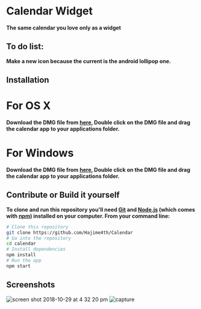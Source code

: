 # Calendar Widget

**The same calendar you love only as a widget**

## To do list: 

**Make a new icon because the current is the android lollipop one.**

## Installation

# For OS X

**Download the DMG file from [here](https://github.com/Hajime4th/Calendar-widget/releases), Double click on the DMG file and drag the calendar app to your applications folder.**

# For Windows

**Download the DMG file from [here](https://github.com/Hajime4th/Calendar-widget/releases), Double click on the DMG file and drag the calendar app to your applications folder.**

## Contribute or Build it yourself

**To clone and run this repository you'll need [Git](https://git-scm.com) and [Node.js](https://nodejs.org/en/download/) (which comes with [npm](http://npmjs.com)) installed on your computer. From your command line:**

```bash
# Clone this repository
git clone https://github.com/Hajime4th/Calendar
# Go into the repository
cd calendar
# Install dependencies
npm install
# Run the app
npm start
```
           

## Screenshots


![screen shot 2018-10-29 at 4 32 20 pm](https://user-images.githubusercontent.com/42915482/47656706-3c6ba680-db98-11e8-9264-729f96b9a609.png)
![capture](https://user-images.githubusercontent.com/42915482/47643292-b8072c80-db73-11e8-9af9-f9b988c5fac7.PNG)
